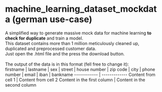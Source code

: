# machine_learning_dataset_mockdata (german use-case)
A simplified way to generate massive mock data for machine learning **to check for duplicate** and train a model.<br>This dataset contains more than 1 million meticulously cleaned up, duplicated and preprocessed customer data.<br>
Just open the .html file and the press the download button. 
<br>
<br>
The output of the data is in this format (fell free to change it):<br>
firstname | lastname | sex | street | house number | zip code | city | phone number | email | iban | bankname
------------ | -------------
Content from cell 1 | Content from cell 2
Content in the first column | Content in the second column
